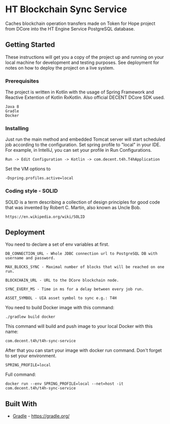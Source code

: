 # HT Blockchain Sync Service

Caches blockchain operation transfers made on Token for Hope project from DCore into the HT Engine Service PostgreSQL database.

## Getting Started

These instructions will get you a copy of the project up and running on your local machine for development and testing purposes. See deployment for notes on how to deploy the project on a live system.

### Prerequisites

The project is written in Kotlin with the usage of Spring Framework and Reactive Extention of Kotlin RxKotlin. Also official DECENT DCore SDK used.

```
Java 8
Gradle
Docker
```

### Installing

Just run the main method and embedded Tomcat server will start scheduled job according to the configuration. Set spring profile to "local" in your IDE. For example, in IntelliJ, you can set your profile in Run Configurations.

```
Run -> Edit Configuration -> Kotlin -> com.decent.t4h.T4hApplication
```

Set the VM options to

```
-Dspring.profiles.active=local
```

### Coding style - SOLID

SOLID is a term describing a collection of design principles for good code that was invented by Robert C. Martin, also known as Uncle Bob.

```
https://en.wikipedia.org/wiki/SOLID
```

## Deployment

You need to declare a set of env variables at first.

```
DB_CONNECTION_URL - Whole JDBC connection url to PostgreSQL DB with username and password.

MAX_BLOCKS_SYNC - Maximal number of blocks that will be reached on one run.

BLOCKCHAIN_URL - URL to the DCore blockchain node.

SYNC_EVERY_MS - Time in ms for a delay between every job run.

ASSET_SYMBOL - UIA asset symbol to sync e.g.: T4H
```

You need to build Docker image with this command:

```
./gradlew build docker
```
This command will build and push image to your local Docker with this name:
```
com.decent.t4h/t4h-sync-service
```
After that you can start your image with docker run command. Don't forget to set your environment.
```
SPRING_PROFILE=local
```
Full command:
```
docker run --env SPRING_PROFILE=local --net=host -it com.decent.t4h/t4h-sync-service
```

## Built With

* [Gradle](https://gradle.org/) - https://gradle.org/
